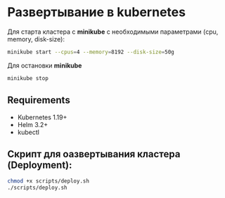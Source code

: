 # Развертывание в kubernetes

Для старта кластера с **minikube** с необходимыми параметрами (cpu, memory, disk-size):

```bash
minikube start --cpus=4 --memory=8192 --disk-size=50g 
```

Для остановки **minikube**

```bash
minikube stop
```

## Requirements
- Kubernetes 1.19+
- Helm 3.2+
- kubectl

## Скрипт для оазвертывания кластера (Deployment):
```bash
chmod +x scripts/deploy.sh
./scripts/deploy.sh
```
